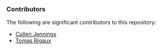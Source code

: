 ### Contributors

The following are significant contributors to this repository:

* [Cullen Jennings](https://github.com/fluffy)
* [Tomas Rigaux](https://github.com/GhostofCookie)
